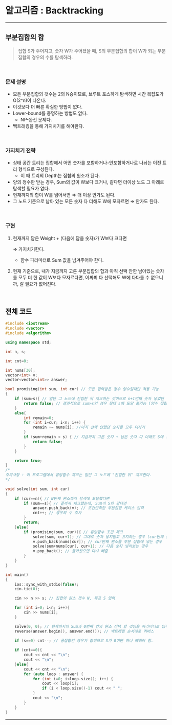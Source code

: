 # 알고리즘 : Backtracking

---

## 부분집합의 합

> 집합 S가 주어지고, 숫자 W가 주어졌을 때, S의 부분집합의 합이 W가 되는 부분집합의 경우의 수를 탐색하라.
> 
<br>

### 문제 설명

- 모든 부분집합의 갯수는 2의 N승이므로, 브루트 포스하게 탐색하면 시간 복잡도가 O(2^n)이 나온다.
- 이것보다 더 빠른 확실한 방법이 없다.
- Lower-bound를 증명하는 방법도 없다.
    - NP-완전 문제다.
- 백트래킹을 통해 가지치기를 해야한다.
<br>

### 가지치기 전략

- 상태 공간 트리는 집합에서 어떤 숫자를 포함하거나-안포함하거나로 나뉘는 이진 트리 형식으로 구성된다.
    - 이 때 트리의 Depth는 집합의 원소가 된다.
- 양의 정수만 받는 경우, Sum의 값이 W보다 크거나, 같다면 더이상 노드 그 아래로 탐색할 필요가 없다.
- 현재까지의 합이 W를 넘어서면 ⇒ 더 이상 안가도 된다.
- 그 노드 기준으로 남아 있는 모든 숫자 다 더해도 W에 모자르면 ⇒  안가도 된다.
<br>

### 구현

1. 현재까지 담은 Weight + (다음에 담을 숫자)가 W보다 크다면
    
    ⇒ 가지치기한다.
    
    - 함수 파라미터로 Sum 값을 넘겨주어야 한다.
2. 현재 기준으로, 내가 지금까지 고른 부분집합의 합과 아직 선택 안한 남아있는 숫자를 모두 더 한 값이 W보다 모자르다면, 어짜피 다 선택해도 W에 다다를 수 없으니까, 갈 필요가 없어진다.
<br>

## 전체 코드

```cpp
#include <iostream>
#include <vector>
#include <algorithm>

using namespace std;

int n, s;

int cnt=0;

int nums[30];
vector<int> v;
vector<vector<int>> answer;

bool promising(int sum, int cur) // 모든 입력받은 정수 양수일때만 적용 가능
{
    if (sum>s){ // 일단 그 노드에 진입한 뒤 체크하는 것이므로 n+1번째 숫자 넣었던 경우랑 똑같음
        return false; // 결과적으로 sum>s인 경우 절대 s에 도달 불가능 (양수 집합의 경우)
    }
    else{
        int remain=0;
        for (int i=cur; i<n; i++) {
            remain += nums[i]; //아직 선택 안했던 숫자들 모두 더하기
        }
        if (sum+remain < s) { // 지금까지 고른 숫자 + 남은 숫자 다 더해도 S에 모자라면 갈 필요도 없다.
            return false;
        }
    }

    return true;
}
/*
주의사항 : 이 프로그램에서 유망함수 체크는 일단 그 노드에 "진입한 뒤" 체크한다.
*/

void solve(int sum, int cur)
{
    if (cur==n){ // N번째 원소까지 탐색에 도달했다면  
        if (sum==s){ // 끝까지 체크했는데, Sum이 S와 같다면
            answer.push_back(v); // 조건만족한 부분집합 케이스 입력
            cnt++; // 경우의 수 추가
        }
        return;
    }else{
        if (promising(sum, cur)){ // 유망함수 조건 체크
            solve(sum, cur+1); // 그대로 숫자 넣지말고 유지하는 경우 (cur번째 원소 부분집합에 안넣는 경우)
            v.push_back(nums[cur]); // cur번째 원소를 부분 집합에 넣는 경우
            solve(sum+nums[cur], cur+1); // 다음 숫자 넣어보는 경우
            v.pop_back(); // 돌아왔으면 다시 빼줌
        }
    }
}

int main()
{
    ios::sync_with_stdio(false);
    cin.tie(0);

    cin >> n >> s; // 집합의 원소 갯수 N, 목표 S 입력

    for (int i=0; i<n; i++){
        cin >> nums[i];
    }

    solve(0, 0); // 현재까지의 Sum과 0번째 칸의 원소 선택 할 것임을 파라미터로 입력
    reverse(answer.begin(), answer.end()); // 백트래킹 순서대로 리버스

    if (s==0) cnt--; // 공집합인 경우가 잡히므로 S가 0이면 하나 빼줘야 함. 
    
    if (cnt==0){
        cout << cnt << "\n";
        cout << "\n";
    }else{
        cout << cnt << "\n";
        for (auto loop : answer) {
            for (int i=0; i<loop.size(); i++) {
                cout << loop[i];
                if (i < loop.size()-1) cout << " ";
            }
            cout << "\n";
        }
    }
}
```

---
